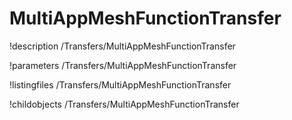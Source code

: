 <!-- MOOSE Documentation Stub: Remove this when content is added. -->

# MultiAppMeshFunctionTransfer
!description /Transfers/MultiAppMeshFunctionTransfer

!parameters /Transfers/MultiAppMeshFunctionTransfer

!listingfiles /Transfers/MultiAppMeshFunctionTransfer

!childobjects /Transfers/MultiAppMeshFunctionTransfer
